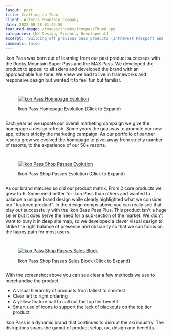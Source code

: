 ```yaml
---
layout: post
title: Crafting an Ikon
client: Alterra Mountain Company
date: 2022-08-28 01:43:50
featured-image: /images/thumbs/ikonpassThumb.jpg
categories: [UX Design, Product, Development]
excerpt: 'Building off previous pass products (Intrawest Passport and The Max Pass) the Ikon Pass completely redefined the ski industry. Over its 5 young years of existence it as evolved signifigantly to a dominant player in the worldwide ski pass market.'
comments: false
---
```


Ikon Pass was born out of learning from our past product successes with the Rocky Mountain Super Pass and the MAX Pass. We developed the product to appeal to all skiers and developed the brand with an approachable fun tone. We knew we had to live in frameworks and responsive design but wanted it to feel fun but familiar.

<div style="display:flex">
<figure>
  <a href="#img1"><p><img src="/images/Homepage.png" alt="Ikon Pass Homepage Evolution"></p></a>
  <figcaption>Ikon Pass Homepage Evolution (Click to Expand)</figcaption>
</figure>
</div>
<a href="#" class="lightbox" id="img1">
  <span style="background-image: url('/images/Homepage.png')"></span>
</a>

Each year as we update our overall marketing campaign we give the homepage a design refresh. Some years the goal was to promote our new app, others strictly the marketing campaign. As our portfolio of partner resorts grew we evolved the homepage to pivot away from strictly number of resorts, to the experience of our 50+ resorts.

<div style="display:flex">
<figure>
  <a href="#img3"><p><img src="/images/ShopPasses.png" alt="Ikon Pass Shop Passes Evolution"></p></a>
  <figcaption>Ikon Pass Shop Passes Evolution (Click to Expand)</figcaption>
</figure>
</div>
<a href="#" class="lightbox" id="img3">
  <span style="background-image: url('/images/ShopPasses.png')"></span>
</a>

As our brand matured so did our product matrix. From 2 core products we grew to 6. Some yield better for Ikon Pass than others and wanted to balance a unique brand design while clearly highlighted what we consider our "featured product". In the design comps above you can really see that play out successfully with the Ikon Base Pass Plus. This product isn't a huge seller but it does serve the need for a sub-section of the market. We didn't want to bury it in deep site map, so we developed a clever visual design to strike the right balance of presence and obscurity so that we can focus on the happy path for most users.

<div style="display:flex">
<figure>
  <a href="#img1"><p><img src="/images/IkonShopPasses23.png" alt="Ikon Pass Shop Passes Sales Block"></p></a>
  <figcaption>Ikon Pass Shop Passes Sales Block (Click to Expand)</figcaption>
</figure>
</div>
<a href="#" class="lightbox" id="img1">
  <span style="background-image: url('/images/Homepage.png')"></span>
</a>

With the screenshot above you can see clear a few methods we use to merchandise the product.

- A visual hierarchy of products from tallest to shortest
- Clear left to right ordering
- A yellow feature ball to call out the top tier benefit
- Smart use of icons to support the lack of blackouts on the top tier product

Ikon Pass is a dynamic brand that continues to disrupt the ski industry. The disruptions spans the gamut of product setup, ux, design and benefits.
